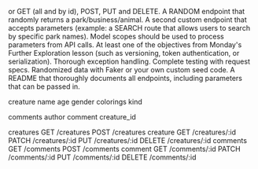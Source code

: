or GET (all and by id), POST, PUT and DELETE.
  A RANDOM endpoint that randomly returns a park/business/animal.
  A second custom endpoint that accepts parameters (example: a SEARCH route that allows users to search by specific park names).
  Model scopes should be used to process parameters from API calls.
  At least one of the objectives from Monday's Further Exploration lesson (such as versioning, token authentication, or serialization).
  Thorough exception handling.
  Complete testing with request specs.
  Randomized data with Faker or your own custom seed code.
  A README that thoroughly documents all endpoints, including parameters that can be passed in.


creature
  name
  age
  gender
  colorings
  kind

comments
  author
  comment
  creature_id



creatures   GET     /creatures
            POST    /creatures
creature    GET     /creatures/:id
            PATCH   /creatures/:id
            PUT     /creatures/:id
            DELETE  /creatures/:id
comments    GET     /comments
            POST    /comments
comment     GET     /comments/:id
            PATCH   /comments/:id
            PUT     /comments/:id
            DELETE  /comments/:id
